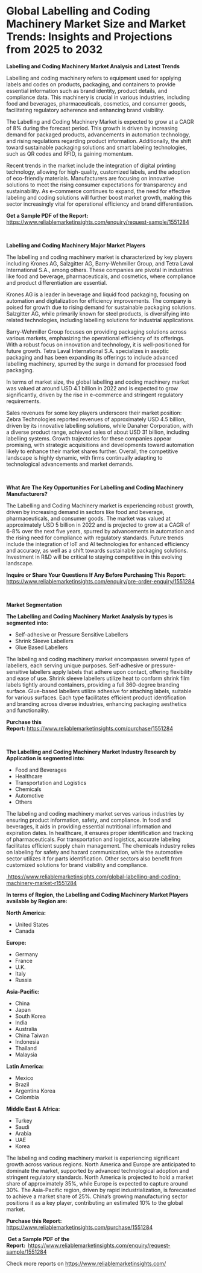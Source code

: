 <p><h1>Global Labelling and Coding Machinery Market Size and Market Trends: Insights and Projections from 2025 to 2032</h1></p><p><strong>Labelling and Coding Machinery Market Analysis and Latest Trends</strong></p>
<p><p>Labelling and coding machinery refers to equipment used for applying labels and codes on products, packaging, and containers to provide essential information such as brand identity, product details, and compliance data. This machinery is crucial in various industries, including food and beverages, pharmaceuticals, cosmetics, and consumer goods, facilitating regulatory adherence and enhancing brand visibility.</p><p>The Labelling and Coding Machinery Market is expected to grow at a CAGR of 8% during the forecast period. This growth is driven by increasing demand for packaged products, advancements in automation technology, and rising regulations regarding product information. Additionally, the shift toward sustainable packaging solutions and smart labeling technologies, such as QR codes and RFID, is gaining momentum. </p><p>Recent trends in the market include the integration of digital printing technology, allowing for high-quality, customized labels, and the adoption of eco-friendly materials. Manufacturers are focusing on innovative solutions to meet the rising consumer expectations for transparency and sustainability. As e-commerce continues to expand, the need for effective labeling and coding solutions will further boost market growth, making this sector increasingly vital for operational efficiency and brand differentiation.</p></p>
<p><strong>Get a Sample PDF of the Report:&nbsp;</strong> <a href="https://www.reliablemarketinsights.com/enquiry/request-sample/1551284?utm_campaign=3257&utm_medium=2&utm_source=Github&utm_content=ia&utm_term=11042025&utm_id=labelling-and-coding-machinery">https://www.reliablemarketinsights.com/enquiry/request-sample/1551284</a></p>
<p>&nbsp;</p>
<p><strong>Labelling and Coding Machinery Major Market Players</strong></p>
<p><p>The labelling and coding machinery market is characterized by key players including Krones AG, Salzgitter AG, Barry-Wehmiller Group, and Tetra Laval International S.A., among others. These companies are pivotal in industries like food and beverage, pharmaceuticals, and cosmetics, where compliance and product differentiation are essential.</p><p>Krones AG is a leader in beverage and liquid food packaging, focusing on automation and digitalization for efficiency improvements. The company is poised for growth due to rising demand for sustainable packaging solutions. Salzgitter AG, while primarily known for steel products, is diversifying into related technologies, including labelling solutions for industrial applications.</p><p>Barry-Wehmiller Group focuses on providing packaging solutions across various markets, emphasizing the operational efficiency of its offerings. With a robust focus on innovation and technology, it is well-positioned for future growth. Tetra Laval International S.A. specializes in aseptic packaging and has been expanding its offerings to include advanced labelling machinery, spurred by the surge in demand for processed food packaging.</p><p>In terms of market size, the global labelling and coding machinery market was valued at around USD 4.1 billion in 2022 and is expected to grow significantly, driven by the rise in e-commerce and stringent regulatory requirements.</p><p>Sales revenues for some key players underscore their market position: Zebra Technologies reported revenues of approximately USD 4.5 billion, driven by its innovative labelling solutions, while Danaher Corporation, with a diverse product range, achieved sales of about USD 31 billion, including labelling systems. Growth trajectories for these companies appear promising, with strategic acquisitions and developments toward automation likely to enhance their market shares further. Overall, the competitive landscape is highly dynamic, with firms continually adapting to technological advancements and market demands.</p></p>
<p>&nbsp;</p>
<p><strong>What Are The Key Opportunities For Labelling and Coding Machinery Manufacturers?</strong></p>
<p><p>The Labelling and Coding Machinery market is experiencing robust growth, driven by increasing demand in sectors like food and beverage, pharmaceuticals, and consumer goods. The market was valued at approximately USD 5 billion in 2022 and is projected to grow at a CAGR of 6-8% over the next five years, spurred by advancements in automation and the rising need for compliance with regulatory standards. Future trends include the integration of IoT and AI technologies for enhanced efficiency and accuracy, as well as a shift towards sustainable packaging solutions. Investment in R&D will be critical to staying competitive in this evolving landscape.</p></p>
<p><strong>Inquire or Share Your Questions If Any Before Purchasing This Report:</strong> <a href="https://www.reliablemarketinsights.com/enquiry/pre-order-enquiry/1551284?utm_campaign=3257&utm_medium=2&utm_source=Github&utm_content=ia&utm_term=11042025&utm_id=labelling-and-coding-machinery">https://www.reliablemarketinsights.com/enquiry/pre-order-enquiry/1551284</a></p>
<p>&nbsp;</p>
<p><strong>Market Segmentation</strong></p>
<p><strong>The Labelling and Coding Machinery Market Analysis by types is segmented into:</strong></p>
<p><ul><li>Self-adhesive or Pressure Sensitive Labellers</li><li>Shrink Sleeve Labellers</li><li>Glue Based Labellers</li></ul></p>
<p><p>The labeling and coding machinery market encompasses several types of labellers, each serving unique purposes. Self-adhesive or pressure-sensitive labellers apply labels that adhere upon contact, offering flexibility and ease of use. Shrink sleeve labellers utilize heat to conform shrink film labels tightly around containers, providing a full 360-degree branding surface. Glue-based labellers utilize adhesive for attaching labels, suitable for various surfaces. Each type facilitates efficient product identification and branding across diverse industries, enhancing packaging aesthetics and functionality.</p></p>
<p><strong>Purchase this Report:&nbsp;</strong><a href="https://www.reliablemarketinsights.com/purchase/1551284?utm_campaign=3257&utm_medium=2&utm_source=Github&utm_content=ia&utm_term=11042025&utm_id=labelling-and-coding-machinery">https://www.reliablemarketinsights.com/purchase/1551284</a></p>
<p>&nbsp;</p>
<p><strong>The Labelling and Coding Machinery Market Industry Research by Application is segmented into:</strong></p>
<p><ul><li>Food and Beverages</li><li>Healthcare</li><li>Transportation and Logistics</li><li>Chemicals</li><li>Automotive</li><li>Others</li></ul></p>
<p><p>The labeling and coding machinery market serves various industries by ensuring product information, safety, and compliance. In food and beverages, it aids in providing essential nutritional information and expiration dates. In healthcare, it ensures proper identification and tracking of pharmaceuticals. For transportation and logistics, accurate labeling facilitates efficient supply chain management. The chemicals industry relies on labeling for safety and hazard communication, while the automotive sector utilizes it for parts identification. Other sectors also benefit from customized solutions for brand visibility and compliance.</p></p>
<p><a href="https://www.reliablemarketinsights.com/global-labelling-and-coding-machinery-market-r1551284?utm_campaign=3257&utm_medium=2&utm_source=Github&utm_content=ia&utm_term=11042025&utm_id=labelling-and-coding-machinery">&nbsp;https://www.reliablemarketinsights.com/global-labelling-and-coding-machinery-market-r1551284</a></p>
<p><strong>In terms of Region, the Labelling and Coding Machinery Market Players available by Region are:</strong></p>
<p>
    <p> <strong> North America: </strong>
        <ul>
            <li>United States</li>
            <li>Canada</li>
        </ul>
        </p> 
    <p> <strong> Europe: </strong>
        <ul>
            <li>Germany</li>
            <li>France</li>
            <li>U.K.</li>
            <li>Italy</li>
            <li>Russia</li>
        </ul>
        </p> 
    <p> <strong> Asia-Pacific: </strong>
        <ul>
            <li>China</li>
            <li>Japan</li>
            <li>South Korea</li>
            <li>India</li>
            <li>Australia</li>
            <li>China Taiwan</li>
            <li>Indonesia</li>
            <li>Thailand</li>
            <li>Malaysia</li>
        </ul>
        </p> 
    <p> <strong> Latin America: </strong>
        <ul>
            <li>Mexico</li>
            <li>Brazil</li>
            <li>Argentina Korea</li>
            <li>Colombia</li>
        </ul>
        </p> 
    <p> <strong> Middle East & Africa: </strong>
        <ul>
            <li>Turkey</li>
            <li>Saudi</li>
            <li>Arabia</li>
            <li>UAE</li>
            <li>Korea</li>
        </ul>
    </p>
    </p>
<p><p>The labeling and coding machinery market is experiencing significant growth across various regions. North America and Europe are anticipated to dominate the market, supported by advanced technological adoption and stringent regulatory standards. North America is projected to hold a market share of approximately 35%, while Europe is expected to capture around 30%. The Asia-Pacific region, driven by rapid industrialization, is forecasted to achieve a market share of 25%. China’s growing manufacturing sector positions it as a key player, contributing an estimated 10% to the global market.</p></p>
<p><strong>Purchase this Report: </strong><a href="https://www.reliablemarketinsights.com/purchase/1551284?utm_campaign=3257&utm_medium=2&utm_source=Github&utm_content=ia&utm_term=11042025&utm_id=labelling-and-coding-machinery">https://www.reliablemarketinsights.com/purchase/1551284</a></p>
<p>&nbsp;<strong>Get a Sample PDF of the Report:&nbsp;&nbsp;</strong><a href="https://www.reliablemarketinsights.com/enquiry/request-sample/1551284?utm_campaign=3257&utm_medium=2&utm_source=Github&utm_content=ia&utm_term=11042025&utm_id=labelling-and-coding-machinery">https://www.reliablemarketinsights.com/enquiry/request-sample/1551284</a></p>
<p><strong></strong></p>
<p>Check more reports on <a href="https://www.reliablemarketinsights.com/?utm_campaign=3257&utm_medium=2&utm_source=Github&utm_content=ia&utm_term=11042025&utm_id=labelling-and-coding-machinery">https://www.reliablemarketinsights.com/</a></p>
